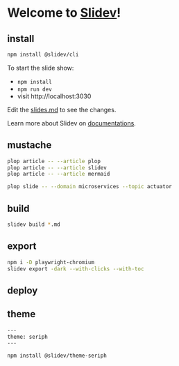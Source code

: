 # Welcome to [Slidev](https://github.com/slidevjs/slidev)!

## install    
```bash
npm install @slidev/cli
```

To start the slide show:

- `npm install`
- `npm run dev`
- visit http://localhost:3030

Edit the [slides.md](./slides.md) to see the changes.

Learn more about Slidev on [documentations](https://sli.dev/).


## mustache    
```bash
plop article -- --article plop
plop article -- --article slidev
plop article -- --article mermaid

```

```bash
plop slide -- --domain microservices --topic actuator
```

## build    

```bash
slidev build *.md
```

## export    
```bash
npm i -D playwright-chromium
slidev export -dark --with-clicks --with-toc
```



## deploy

## theme    
```bash
---
theme: seriph
---
```
```bash
npm install @slidev/theme-seriph
```